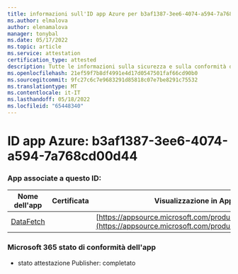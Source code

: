 ```yaml
---
title: informazioni sull'ID app Azure per b3af1387-3ee6-4074-a594-7a768cd00d444
ms.author: elmalova
author: elenamalova
manager: tonybal
ms.date: 05/17/2022
ms.topic: article
ms.service: attestation
certification_type: attested
description: Tutte le informazioni sulla sicurezza e sulla conformità disponibili per b3af1387-3ee6-4074-a594-7a768cd00d44.
ms.openlocfilehash: 21ef59f7b8df4991e4d17d0547501faf66cd90b0
ms.sourcegitcommit: 9fc27c6c7e9683291d85818c07e7be8291c75532
ms.translationtype: MT
ms.contentlocale: it-IT
ms.lasthandoff: 05/18/2022
ms.locfileid: "65448340"
---
```

# <a name="azure-app-id-b3af1387-3ee6-4074-a594-7a768cd00d44"></a>ID app Azure: b3af1387-3ee6-4074-a594-7a768cd00d44


### <a name="apps-associated-with-this-id"></a>App associate a questo ID:
| **Nome dell'app** | **Certificata** | **Visualizzazione in AppSource** |
|--------------|---------------|-----------------------|
| [DataFetch](../forward/WA200003961.md) |  | [https://appsource.microsoft.com/product/office/WA200003961](https://appsource.microsoft.com/product/office/WA200003961) |

### <a name="microsoft-365-app-compliance-status"></a>Microsoft 365 stato di conformità dell'app
- stato attestazione Publisher: completato
